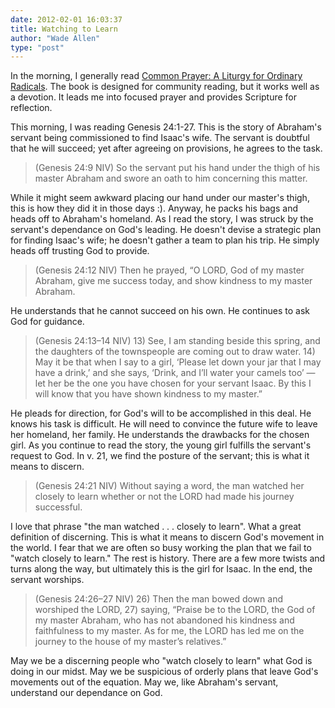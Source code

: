 ```yaml
---
date: 2012-02-01 16:03:37
title: Watching to Learn
author: "Wade Allen"
type: "post"
---
```


In the morning, I generally read [Common Prayer: A Liturgy for Ordinary Radicals](http://www.amazon.com/Common-Prayer-Ordinary-Radicals-ebook/dp/B003V4B574/ref=kinw_dp_ke?ie=UTF8&m;=AG56TWVU5XWC2). The book is designed for community reading, but it works well as a devotion. It leads me into focused prayer and provides Scripture for reflection.

This morning, I was reading Genesis 24:1-27. This is the story of Abraham's servant being commissioned to find Isaac's wife. The servant is doubtful that he will succeed; yet after agreeing on provisions, he agrees to the task.

>(Genesis 24:9 NIV) So the servant put his hand under the thigh of his master Abraham and swore an oath to him concerning this matter. 

While it might seem awkward placing our hand under our master's thigh, this is how they did it in those days :). Anyway, he packs his bags and heads off to Abraham's homeland. As I read the story, I was struck by the servant's dependance on God's leading. He doesn't devise a strategic plan for finding Isaac's wife; he doesn't gather a team to plan his trip. He simply heads off trusting God to provide.

>(Genesis 24:12 NIV) Then he prayed, “O LORD, God of my master Abraham, give me success today, and show kindness to my master Abraham.

He understands that he cannot succeed on his own. He continues to ask God for guidance.

>(Genesis 24:13–14 NIV)  13) See, I am standing beside this spring, and the daughters of the townspeople are coming out to draw water. 14) May it be that when I say to a girl, ‘Please let down your jar that I may have a drink,’ and she says, ‘Drink, and I’ll water your camels too’ — let her be the one you have chosen for your servant Isaac. By this I will know that you have shown kindness to my master.” 

He pleads for direction, for God's will to be accomplished in this deal. He knows his task is difficult. He will need to convince the future wife to leave her homeland, her family. He understands the drawbacks for the chosen girl. As you continue to read the story, the young girl fulfills the servant's request to God. In v. 21, we find the posture of the servant; this is what it means to discern.

>(Genesis 24:21 NIV) Without saying a word, the man watched her closely to learn whether or not the LORD had made his journey successful. 

I love that phrase "the man watched . . . closely to learn". What a great definition of discerning. This is what it means to discern God's movement in the world. I fear that we are often so busy working the plan that we fail to "watch closely to learn." The rest is history. There are a few more twists and turns along the way, but ultimately this is the girl for Isaac. In the end, the servant worships.

>(Genesis 24:26–27 NIV)  26) Then the man bowed down and worshiped the LORD, 27) saying, “Praise be to the LORD, the God of my master Abraham, who has not abandoned his kindness and faithfulness to my master. As for me, the LORD has led me on the journey to the house of my master’s relatives.” 

May we be a discerning people who "watch closely to learn" what God is doing in our midst. May we be suspicious of orderly plans that leave God's movements out of the equation. May we, like Abraham's servant, understand our dependance on God.
